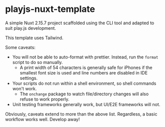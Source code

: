 # playjs-nuxt-template

A simple Nuxt 2.15.7 project scaffolded using the CLI tool and adapted to suit play.js development.

This template uses Tailwind.

Some caveats:

- You will not be able to auto-format with prettier. Instead, run the `format` script to do so manually.
    - A print width of 54 characters is generally safe for iPhones if the smallest font size is used and line numbers are disabled in IDE settings.
- Your scripts do not run within a shell environment, so shell commands won't work. 
    - The `onchange` package to watch file/directory changes will also refuse to work properly.
- Unit testing frameworks generally work, but UI/E2E frameworks will not.
    
Obviously, caveats extend to more than the above list. Regardless, a basic workflow works well. Develop away!